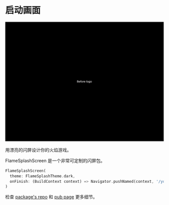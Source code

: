 # 启动画面

![](https://raw.githubusercontent.com/flame-engine/flame_splash_screen/main/demogif.gif)

用漂亮的闪屏设计你的火焰游戏。

FlameSplashScreen 是一个非常可定制的闪屏包。

```dart
FlameSplashScreen(
  theme: FlameSplashTheme.dark,
  onFinish: (BuildContext context) => Navigator.pushNamed(context, '/your-game-initial-screen')
)
```

检查 [package's repo](https://github.com/flame-engine/flame_splash_screen) 和 [pub page](https://pub.dev/packages/flame_splash_screen) 更多细节。